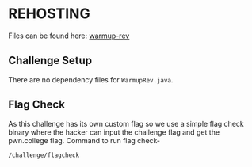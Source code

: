 # REHOSTING

Files can be found here: [warmup-rev](https://github.com/BaadMaro/CTF/tree/main/HSCTF%202021/Rev%20-%20warmup-rev)

## Challenge Setup
There are no dependency files for `WarmupRev.java`.

## Flag Check

As this challenge has its own custom flag so we use a simple flag check binary where the hacker can input the challenge flag and get the pwn.college flag. Command to run flag check-
```
/challenge/flagcheck
```